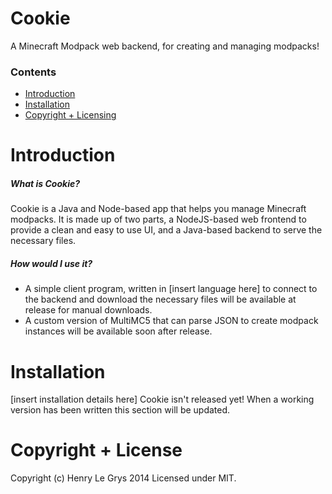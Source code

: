 Cookie
======

A Minecraft Modpack web backend, for creating and managing modpacks!

### Contents
- [Introduction](#introduction)
- [Installation](#installation)
- [Copyright + Licensing](#copyright--license)

Introduction
======

##### What is Cookie?

Cookie is a Java and Node-based app that helps you manage Minecraft modpacks. It is made up of two parts, a NodeJS-based web frontend to provide a clean and easy to use UI, and a Java-based backend to serve the necessary files.

##### How would I use it?

- A simple client program, written in [insert language here] to connect to the backend and download the necessary files will be available at release for manual downloads.
- A custom version of MultiMC5 that can parse JSON to create modpack instances will be available soon after release.

Installation
======

[insert installation details here]
Cookie isn't released yet! When a working version has been written this section will be updated.

Copyright + License
======

Copyright (c) Henry Le Grys 2014
Licensed under MIT.
